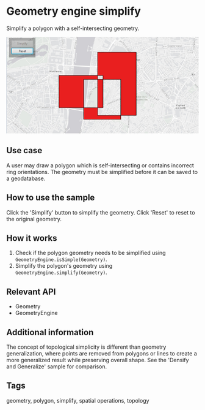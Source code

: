 # Geometry engine simplify

Simplify a polygon with a self-intersecting geometry.

![](GeometryEngineSimplify.png)

## Use case

A user may draw a polygon which is self-intersecting or contains incorrect ring orientations. The geometry must be simplified before it can be saved to a geodatabase.

## How to use the sample

Click the 'Simplify' button to simplify the geometry. Click 'Reset' to reset to the original geometry.

## How it works

1. Check if the polygon geometry needs to be simplified using `GeometryEngine.isSimple(Geometry)`.
2. Simplify the polygon's geometry using `GeometryEngine.simplify(Geometry)`.

## Relevant API

* Geometry
* GeometryEngine

## Additional information

The concept of topological simplicity is different than geometry generalization, where points are removed from polygons or lines to create a more generalized result while preserving overall shape. See the 'Densify and Generalize' sample for comparison.

## Tags

geometry, polygon, simplify, spatial operations, topology
